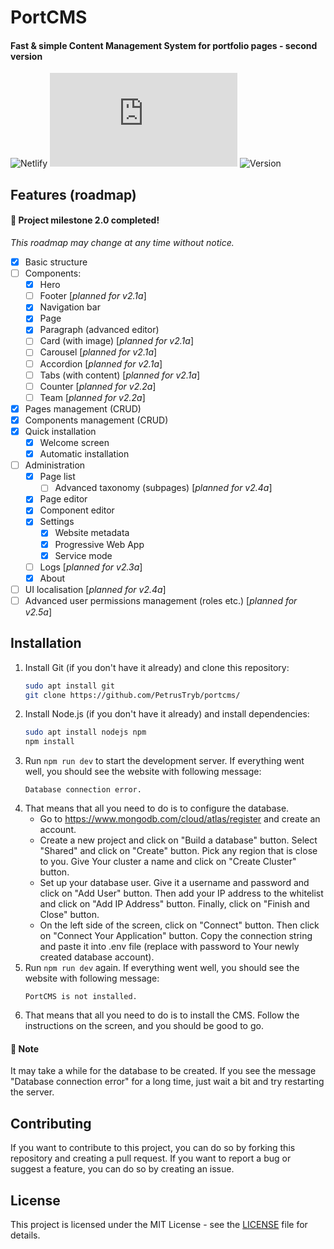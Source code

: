 # PortCMS

#### Fast & simple Content Management System for portfolio pages - second version

![Netlify](https://img.shields.io/netlify/5bb9fdd7-127e-4a2d-8b43-b3098d36e02d?style=for-the-badge)
![Mozilla HTTP Observatory Grade](https://img.shields.io/mozilla-observatory/grade/ptrybisz.tk?publish&style=for-the-badge)
![Version](https://img.shields.io/badge/Version-2.0-red?style=for-the-badge)

## Features (roadmap)
#### 🎉 Project milestone 2.0 completed!
*This roadmap may change at any time without notice.*
- [x] Basic structure
- [ ] Components:
  - [x] Hero
  - [ ] Footer [*planned for v2.1a*]
  - [x] Navigation bar
  - [x] Page
  - [x] Paragraph (advanced editor)
  - [ ] Card (with image) [*planned for v2.1a*]
  - [ ] Carousel [*planned for v2.1a*]
  - [ ] Accordion [*planned for v2.1a*]
  - [ ] Tabs (with content) [*planned for v2.1a*]
  - [ ] Counter [*planned for v2.2a*]
  - [ ] Team [*planned for v2.2a*]
- [x] Pages management (CRUD)
- [x] Components management (CRUD)
- [x] Quick installation
    - [x] Welcome screen
    - [x] Automatic installation
- [ ] Administration
  - [x] Page list
    - [ ] Advanced taxonomy (subpages) [*planned for v2.4a*]
  - [x] Page editor
  - [x] Component editor
  - [x] Settings
    - [x] Website metadata
    - [x] Progressive Web App
    - [x] Service mode
  - [ ] Logs [*planned for v2.3a*]
  - [x] About
- [ ] UI localisation [*planned for v2.4a*]
- [ ] Advanced user permissions management (roles etc.) [*planned for v2.5a*]

## Installation
1. Install Git (if you don't have it already) and clone this repository:
    ```bash
    sudo apt install git
    git clone https://github.com/PetrusTryb/portcms/
    ```
2. Install Node.js (if you don't have it already) and install dependencies:
    ```bash
    sudo apt install nodejs npm
    npm install
    ```
3. Run `npm run dev` to start the development server. If everything went well, you should see the website with following message:
    ```text
    Database connection error.
    ```
4. That means that all you need to do is to configure the database.
   - Go to https://www.mongodb.com/cloud/atlas/register and create an account.
   - Create a new project and click on "Build a database" button. Select "Shared" and click on "Create" button. Pick any region that is close to you. Give Your cluster a name and click on "Create Cluster" button.
   - Set up your database user. Give it a username and password and click on "Add User" button. Then add your IP address to the whitelist and click on "Add IP Address" button. Finally, click on "Finish and Close" button.
   - On the left side of the screen, click on "Connect" button. Then click on "Connect Your Application" button. Copy the connection string and paste it into .env file (replace <password> with password to Your newly created database account).
5. Run `npm run dev` again. If everything went well, you should see the website with following message:
    ```text
    PortCMS is not installed.
    ```
6. That means that all you need to do is to install the CMS. Follow the instructions on the screen, and you should be good to go.

#### 🚧 Note
It may take a while for the database to be created. If you see the message "Database connection error" for a long time, just wait a bit and try restarting the server.

## Contributing
If you want to contribute to this project, you can do so by forking this repository and creating a pull request. If you want to report a bug or suggest a feature, you can do so by creating an issue.

## License
This project is licensed under the MIT License - see the [LICENSE](LICENSE.txt) file for details.